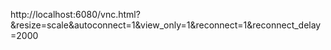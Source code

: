 http://localhost:6080/vnc.html?&resize=scale&autoconnect=1&view_only=1&reconnect=1&reconnect_delay=2000